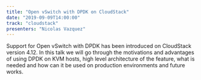 ```yaml
---
title: "Open vSwitch with DPDK on CloudStack"
date: "2019-09-09T14:00:00"
track: "cloudstack"
presenters: "Nicolas Vazquez"
---
```


Support for Open vSwitch with DPDK has been introduced on CloudStack version 4.12. In this talk we will go through the motivations and advantages of using DPDK on KVM hosts, high level architecture of the feature, what is needed and how can it be used on production environments and future works.